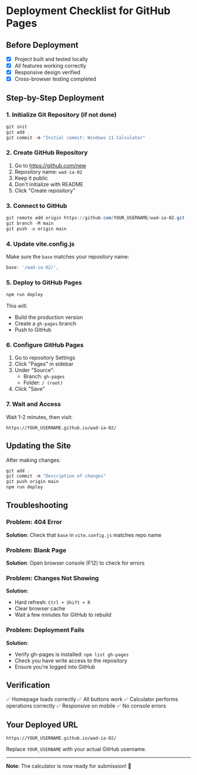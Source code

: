 # Deployment Checklist for GitHub Pages

## Before Deployment

- [x] Project built and tested locally
- [x] All features working correctly
- [x] Responsive design verified
- [x] Cross-browser testing completed

## Step-by-Step Deployment

### 1. Initialize Git Repository (if not done)
```powershell
git init
git add .
git commit -m "Initial commit: Windows 11 Calculator"
```

### 2. Create GitHub Repository
1. Go to https://github.com/new
2. Repository name: `wad-ia-02`
3. Keep it public
4. Don't initialize with README
5. Click "Create repository"

### 3. Connect to GitHub
```powershell
git remote add origin https://github.com/YOUR_USERNAME/wad-ia-02.git
git branch -M main
git push -u origin main
```

### 4. Update vite.config.js
Make sure the `base` matches your repository name:
```javascript
base: '/wad-ia-02/',
```

### 5. Deploy to GitHub Pages
```powershell
npm run deploy
```

This will:
- Build the production version
- Create a `gh-pages` branch
- Push to GitHub

### 6. Configure GitHub Pages
1. Go to repository Settings
2. Click "Pages" in sidebar
3. Under "Source":
   - Branch: `gh-pages`
   - Folder: `/ (root)`
4. Click "Save"

### 7. Wait and Access
Wait 1-2 minutes, then visit:
```
https://YOUR_USERNAME.github.io/wad-ia-02/
```

## Updating the Site

After making changes:
```powershell
git add .
git commit -m "Description of changes"
git push origin main
npm run deploy
```

## Troubleshooting

### Problem: 404 Error
**Solution**: Check that `base` in `vite.config.js` matches repo name

### Problem: Blank Page
**Solution**: Open browser console (F12) to check for errors

### Problem: Changes Not Showing
**Solution**: 
- Hard refresh: `Ctrl + Shift + R`
- Clear browser cache
- Wait a few minutes for GitHub to rebuild

### Problem: Deployment Fails
**Solution**: 
- Verify gh-pages is installed: `npm list gh-pages`
- Check you have write access to the repository
- Ensure you're logged into GitHub

## Verification

✅ Homepage loads correctly
✅ All buttons work
✅ Calculator performs operations correctly
✅ Responsive on mobile
✅ No console errors

## Your Deployed URL
```
https://YOUR_USERNAME.github.io/wad-ia-02/
```

Replace `YOUR_USERNAME` with your actual GitHub username.

---

**Note**: The calculator is now ready for submission! 🎉
